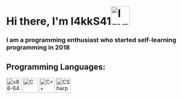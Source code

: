 # Hi there, I'm l4kkS41<Image src="https://github.com/images/mona-whisper.gif" alt="Img_00" width="50px" height="50px">

### I am a programming enthusiast who started self-learning programming in 2018

## Programming Languages:

<Image src="https://raw.githubusercontent.com/devicons/devicon/master/icons/c/c-original.svg" alt="x86-64 Assembly" width="40px" height="40px">
<Image src="https://raw.githubusercontent.com/devicons/devicon/master/icons/c/c-original.svg" alt="C" width="40px" height="40px">
<Image src="https://raw.githubusercontent.com/devicons/devicon/master/icons/cplusplus/cplusplus-original.svg" alt="C++" width="40px" height="40px">
<Image src="https://raw.githubusercontent.com/devicons/devicon/master/icons/csharp/csharp-original.svg" alt="CSharp" width="40px" height="40px">